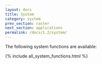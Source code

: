 ```yaml
---
layout: docs
title: System
category: system
prev_section: raster
next_section: applications
permalink: /docs/1.2/system/
---
```


The following system functions are available:

{% include all_system_functions.html %}
